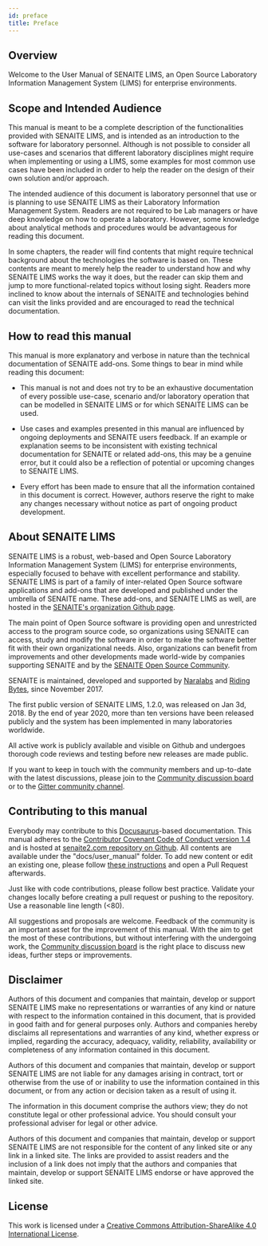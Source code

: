 ```yaml
---
id: preface
title: Preface
---
```


## Overview

Welcome to the User Manual of SENAITE LIMS, an Open Source Laboratory Information
Management System (LIMS) for enterprise environments.


## Scope and Intended Audience

This manual is meant to be a complete description of the functionalities 
provided with SENAITE LIMS, and is intended as an introduction to the software 
for laboratory personnel. Although is not possible to consider all use-cases and
scenarios that different laboratory disciplines might require when implementing
or using a LIMS, some examples for most common use cases have been included in 
order to help the reader on the design of their own solution and/or approach.

The intended audience of this document is laboratory personnel that use or is
planning to use SENAITE LIMS as their Laboratory Information Management System.
Readers are not required to be Lab managers or have deep knowledge on how to
operate a laboratory. However, some knowledge about analytical methods and
procedures would be advantageous for reading this document. 

In some chapters, the reader will find contents that might require technical 
background about the technologies the software is based on. These contents are 
meant to merely help the reader to understand how and why SENAITE LIMS works the
way it does, but the reader can skip them and jump to more functional-related 
topics without losing sight. Readers more inclined to know about the internals
of SENAITE and technologies behind can visit the links provided and are encouraged 
to read the technical documentation.


## How to read this manual

This manual is more explanatory and verbose in nature than the technical 
documentation of SENAITE add-ons. Some things to bear in mind while reading this
document:

* This manual is not and does not try to be an exhaustive documentation of
  every possible use-case, scenario and/or laboratory operation that can be 
  modelled in SENAITE LIMS or for which SENAITE LIMS can be used.
  
* Use cases and examples presented in this manual are influenced by ongoing
  deployments and SENAITE users feedback. If an example or explanation seems to 
  be inconsistent with existing technical documentation for SENAITE or related 
  add-ons, this may be a genuine error, but it could also be a reflection of 
  potential or upcoming changes to SENAITE LIMS.
  
* Every effort has been made to ensure that all the information contained in 
  this document is correct. However, authors reserve the right to make any
  changes necessary without notice as part of ongoing product development.


## About SENAITE LIMS

SENAITE LIMS is a robust, web-based and Open Source Laboratory Information 
Management System (LIMS) for enterprise environments, especially focused to 
behave with excellent performance and stability. SENAITE LIMS is part of a 
family of inter-related Open Source software applications and add-ons that are 
developed and published under the umbrella of SENAITE name. These add-ons, and 
SENAITE LIMS as well, are hosted in the [SENAITE's organization Github page](https://github.com/senaite).

The main point of Open Source software is providing open and unrestricted access
to the program source code, so organizations using SENAITE can access, study and
modify the software in order to make the software better fit with their own 
organizational needs. Also, organizations can benefit from improvements and 
other developments made world-wide by companies supporting SENAITE and by the
[SENAITE Open Source Community](https://community.senaite.org).

SENAITE is maintained, developed and supported by
[Naralabs](https://naralabs.com) and [Riding Bytes](https://ridingbytes.com), 
since November 2017. 

The first public version of SENAITE LIMS, 1.2.0, was released on Jan 3d, 2018. 
By the end of year 2020, more than ten versions have  been released publicly and
the system has been implemented in many laboratories worldwide.

All active work is publicly available and visible on Github and undergoes 
thorough code reviews and testing before new releases are made public.

If you want to keep in touch with the community members and up-to-date with the 
latest discussions, please join to the [Community discussion board](https://community.senaite.org/) 
or to the [Gitter community channel](https://gitter.im/senaite/Lobby).


## Contributing to this manual

Everybody may contribute to this [Docusaurus](https://docusaurus.io/)-based 
documentation. This manual adheres to the [Contributor Covenant Code of Conduct version 1.4](https://www.contributor-covenant.org/version/1/4/code-of-conduct/)
and is hosted at [senaite2.com repository on Github](https://github.com/senaite/senaite2.com).
All contents are available under the "docs/user_manual" folder. To add new 
content or edit an existing one, please follow [these instructions](https://github.com/senaite/senaite2.com/blob/master/website/README.md) 
and open a Pull Request afterwards.

Just like with code contributions, please follow best practice. Validate your 
changes locally before creating a pull request or pushing to the repository. 
Use a reasonable line length (<80).

All suggestions and proposals are welcome. Feedback of the community is an 
important asset for the improvement of this manual. With the aim to get 
the most of these contributions, but without interfering with the undergoing 
work, the [Community discussion board](https://community.senaite.org/) is the 
right place to discuss new ideas, further steps or improvements.


## Disclaimer

Authors of this document and companies that maintain, develop or support SENAITE
LIMS make no representations or warranties of any kind or nature with respect to 
the information contained in this document, that is provided in good faith and for 
general purposes only. Authors and companies hereby disclaims all representations 
and warranties of any kind, whether express or implied, regarding the accuracy, 
adequacy, validity, reliability, availability or completeness of any information
contained in this document.

Authors of this document and companies that maintain, develop or support SENAITE
LIMS are not liable for any damages arising in contract, tort or otherwise from 
the use of or inability to use the information contained in this document, or 
from any action or decision taken as a result of using it. 

The information in this document comprise the authors view; they do not constitute
legal or other professional advice. You should consult your professional adviser
for legal or other advice.

Authors of this document and companies that maintain, develop or support SENAITE
LIMS are not responsible for the content of any linked site or any link in a 
linked site. The links are provided to assist readers and the inclusion of a 
link does not imply that the authors and companies that maintain, develop or 
support SENAITE LIMS endorse or have approved the linked site.

## License

This work is licensed under a [Creative Commons Attribution-ShareAlike 4.0 International License](http://creativecommons.org/licenses/by-sa/4.0/).
